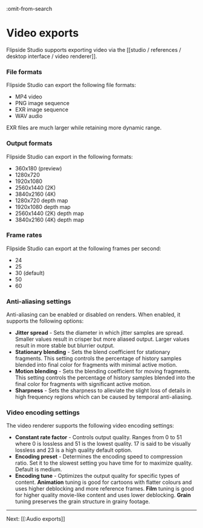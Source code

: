 :omit-from-search

# Video exports

Flipside Studio supports exporting video via the [[studio / references / desktop interface / video renderer]].

### File formats

Flipside Studio can export the following file formats:

* MP4 video
* PNG image sequence
* EXR image sequence
* WAV audio

EXR files are much larger while retaining more dynamic range.

### Output formats

Flipside Studio can export in the following formats:

* 360x180 (preview)
* 1280x720
* 1920x1080
* 2560x1440 (2K)
* 3840x2160 (4K)
* 1280x720 depth map
* 1920x1080 depth map
* 2560x1440 (2K) depth map
* 3840x2160 (4K) depth map

### Frame rates

Flipside Studio can export at the following frames per second:

* 24
* 25
* 30 (default)
* 50
* 60

### Anti-aliasing settings

Anti-aliasing can be enabled or disabled on renders. When enabled, it supports the following options:

* **Jitter spread** - Sets the diameter in which jitter samples are spread. Smaller values result in crisper but more aliased output. Larger values result in more stable but blurrier output.
* **Stationary blending** - Sets the blend coefficient for stationary fragments. This setting controls the percentage of history samples blended into final color for fragments with minimal active motion.
* **Motion blending** - Sets the blending coefficient for moving fragments. This setting controls the percentage of history samples blended into the final color for fragments with significant active motion.
* **Sharpness** - Sets the sharpness to alleviate the slight loss of details in high frequency regions which can be caused by temporal anti-aliasing.

### Video encoding settings

The video renderer supports the following video encoding settings:

* **Constant rate factor** - Controls output quality. Ranges from 0 to 51 where 0 is lossless and 51 is the lowest quality. 17 is said to be visually lossless and 23 is a high quality default option.
* **Encoding preset** - Determines the encoding speed to compression ratio. Set it to the slowest setting you have time for to maximize quality. Default is medium.
* **Encoding tune** - Optimizes the output quality for specific types of content. **Animation** tuning is good for cartoons with flatter colours and uses higher deblocking and more reference frames. **Film** tuning is good for higher quality movie-like content and uses lower deblocking. **Grain** tuning preserves the grain structure in grainy footage.

---

Next: [[:Audio exports]]
